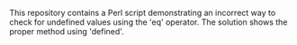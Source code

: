 This repository contains a Perl script demonstrating an incorrect way to check for undefined values using the 'eq' operator. The solution shows the proper method using 'defined'.